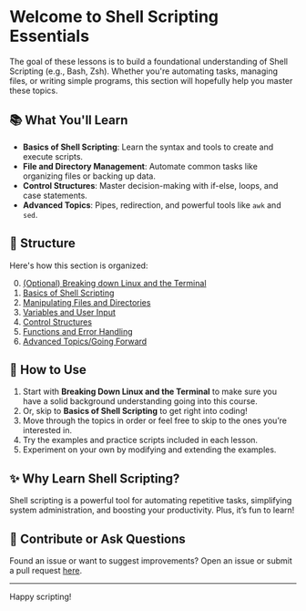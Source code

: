 # Welcome to Shell Scripting Essentials 

The goal of these lessons is to build a foundational understanding of Shell Scripting (e.g., Bash, Zsh). Whether you're automating tasks, managing files, or writing simple programs, this section will hopefully help you master these topics.

## 📚 What You'll Learn
- **Basics of Shell Scripting**: Learn the syntax and tools to create and execute scripts.
- **File and Directory Management**: Automate common tasks like organizing files or backing up data.
- **Control Structures**: Master decision-making with if-else, loops, and case statements.
- **Advanced Topics**: Pipes, redirection, and powerful tools like `awk` and `sed`.

## 📁 Structure
Here's how this section is organized:

0. [(Optional) Breaking down Linux and the Terminal](./0.%20Linux?%20The%20Terminal?.md)
1. [Basics of Shell Scripting](1.%20Basics%20of%20Shell%20Scripting.md)
2. [Manipulating Files and Directories](./2.%20Manipulting%20Files%20and%20Directories.md)
3. [Variables and User Input](./3.%20Variables%20and%20User%20Input.md)
4. [Control Structures](./4.%20Constrol%20Structures.md)
5. [Functions and Error Handling](./5.%20Functions,%20Error%20Handling.md)
6. [Advanced Topics/Going Forward](./6.%20Going%20Forward.md)

## 🚀 How to Use
1. Start with **Breaking Down Linux and the Terminal** to make sure you have a solid background understanding going into this course.
2. Or, skip to **Basics of Shell Scripting** to get right into coding!
3. Move through the topics in order or feel free to skip to the ones you’re interested in.
4. Try the examples and practice scripts included in each lesson.
5. Experiment on your own by modifying and extending the examples.

## ✨ Why Learn Shell Scripting?
Shell scripting is a powerful tool for automating repetitive tasks, simplifying system administration, and boosting your productivity. Plus, it’s fun to learn!

## 🤝 Contribute or Ask Questions
Found an issue or want to suggest improvements? Open an issue or submit a pull request [here](../).

---

Happy scripting!